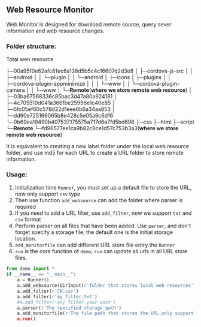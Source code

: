 ## Web Resource Monitor 

Web Monitor is designed for download remote source, query sever information and web  resource changes.

### Folder structure:

Total wen resource

├─00a95f0e62afc81ec6a138d5b5c4c16607d2d3e8
│  ├─cordova-js-src
│  │  ├─android
│  │  └─plugin
│  │      └─android
│  ├─icons
│  ├─plugins
│  │  ├─cordova-plugin-appminimize
│  │  │  └─www
│  │  └─cordova-plugin-camera
│  │      └─www
│  └─**Remote**(**where we store remote web resource**)
│      ├─03ba67568336c85bac3d47a80a924181
│      ├─4c705510d041a366fbe25996e1c40e85
│      ├─5fc05ef60c578d22d1eee6b6a34aa853
│      └─dd90e725166065b8e428c5e05a9c6d16
└─0b69ea19490b407537175575a717d6a7fd5bd696
    ├─css
    ├─html
    ├─script
    └─**Remote**
        └─fd96577ee1ca9b82c8ce1d57c753b3a3(**where we store remote web resource**)



It is equivalent to creating a new label folder under the local web resource folder, and use md5 for each URL to create a URL folder to store remote information.

### Usage:

1. Initialization time `Runner`, you must set up a default file to store the URL, now only support `csv` type
2. Then use function `add_websource` can add the folder where parser is required
3. If you need to add a URL filter, use `add_filter`, now we support `txt` and `csv` format
4. Perform parser on all files that have been added. Use `parser`, and don't forget specify a storage file, the default one is the initial storage location.
5. `add_monitorfile` can add different URL store file entry the `Runner`
6. `run` is the core function of `demo`, `run` can update all urls in all URL store files.

```python
from demo import *
if __name__ == "__main__":
    a = Runner()
    a.add_websource(DirInput(r'folder that stores local web resources'),"The tag you want to set")
    a.add_filter(r'CN.csv')
    a.add_filter(r'my_filter.txt')
    #a.add_filter('any filter your want')
    a.parser(r'The specified storage path')
    a.add_monitorfile(r'The file path that stores the URL,only support csv type'')
    a.run()
```

